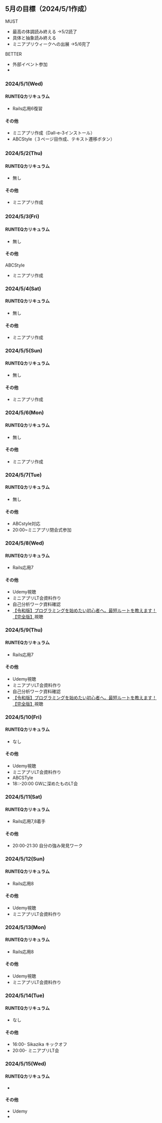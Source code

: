 ## 5月の目標（2024/5/1作成）
MUST
- 最高の体調読み終える
→5/2読了
- 具体と抽象読み終える
- ミニアプリウィークへの出展
→5/6完了

BETTER
- 外部イベント参加
- 

### 2024/5/1(Wed)　
#### RUNTEQカリキュラム
- Rails応用6復習
#### その他
- ミニアプリ作成（Dall-e-3インストール）
- ABCStyle（３ページ目作成、テキスト遷移ボタン）


### 2024/5/2(Thu)　
#### RUNTEQカリキュラム
- 無し
#### その他
- ミニアプリ作成


### 2024/5/3(Fri)　
#### RUNTEQカリキュラム
- 無し
#### その他
ABCStyle
- ミニアプリ作成


### 2024/5/4(Sat)
#### RUNTEQカリキュラム
- 無し
#### その他
- ミニアプリ作成


### 2024/5/5(Sun)
#### RUNTEQカリキュラム
- 無し
#### その他
- ミニアプリ作成


### 2024/5/6(Mon)
#### RUNTEQカリキュラム
- 無し
#### その他
- ミニアプリ作成


### 2024/5/7(Tue)
#### RUNTEQカリキュラム
- 無し
#### その他
- ABCstyle対応
- 20:00~ミニアプリ閉会式参加


### 2024/5/8(Wed)
#### RUNTEQカリキュラム
- Rails応用7
#### その他
- Udemy視聴
- ミニアプリLT会資料作り
- 自己分析ワーク資料確認
-  [【令和版】プログラミングを始めたい初心者へ。最短ルートを教えます！【完全版】](https://www.youtube.com/watch?v=59_KWTeSuoo)視聴


### 2024/5/9(Thu)
#### RUNTEQカリキュラム
- Rails応用7
#### その他
- Udemy視聴
- ミニアプリLT会資料作り
- 自己分析ワーク資料確認
-  [【令和版】プログラミングを始めたい初心者へ。最短ルートを教えます！【完全版】](https://www.youtube.com/watch?v=59_KWTeSuoo)視聴


### 2024/5/10(Fri)
#### RUNTEQカリキュラム
- なし
#### その他
- Udemy視聴
- ミニアプリLT会資料作り
- ABCSTyle
- 18::-20:00 GWに深めたものLT会


### 2024/5/11(Sat)
#### RUNTEQカリキュラム
- Rails応用7,8着手
#### その他
- 20:00-21:30 自分の強み発見ワーク


### 2024/5/12(Sun)
#### RUNTEQカリキュラム
- Rails応用8
#### その他
- Udemy視聴
- ミニアプリLT会資料作り


### 2024/5/13(Mon)
#### RUNTEQカリキュラム
- Rails応用8
#### その他
- Udemy視聴
- ミニアプリLT会資料作り


### 2024/5/14(Tue)
#### RUNTEQカリキュラム
- なし
#### その他
- 16:00- Sikazika キックオフ
- 20:00- ミニアプリLT会


### 2024/5/15(Wed)
#### RUNTEQカリキュラム
-
#### その他
- Udemy
- 
